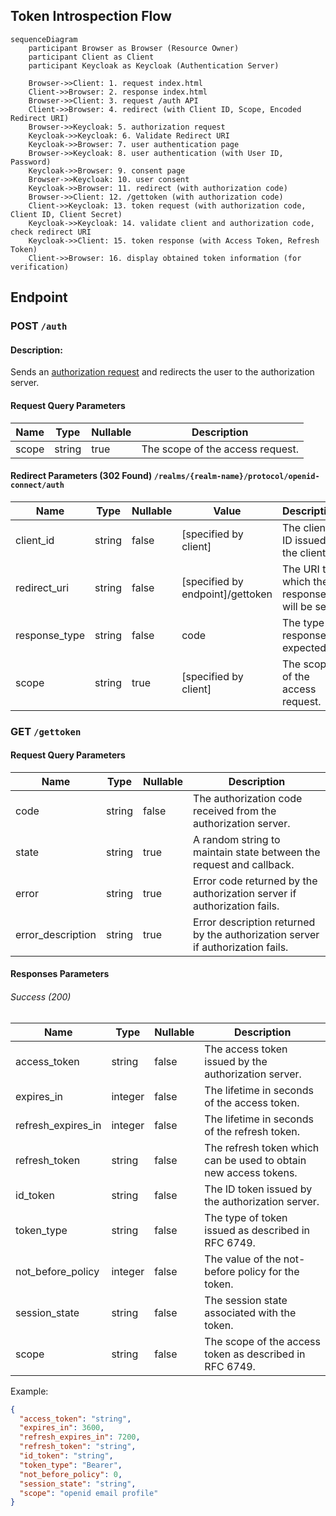 ## Token Introspection Flow

```mermaid
sequenceDiagram
    participant Browser as Browser (Resource Owner)
    participant Client as Client
    participant Keycloak as Keycloak (Authentication Server)

    Browser->>Client: 1. request index.html
    Client->>Browser: 2. response index.html
    Browser->>Client: 3. request /auth API 
    Client->>Browser: 4. redirect (with Client ID, Scope, Encoded Redirect URI)
    Browser->>Keycloak: 5. authorization request
    Keycloak->>Keycloak: 6. Validate Redirect URI
    Keycloak->>Browser: 7. user authentication page
    Browser->>Keycloak: 8. user authentication (with User ID, Password)
    Keycloak->>Browser: 9. consent page
    Browser->>Keycloak: 10. user consent
    Keycloak->>Browser: 11. redirect (with authorization code)
    Browser->>Client: 12. /gettoken (with authorization code)
    Client->>Keycloak: 13. token request (with authorization code, Client ID, Client Secret)
    Keycloak->>Keycloak: 14. validate client and authorization code, check redirect URI
    Keycloak->>Client: 15. token response (with Access Token, Refresh Token)
    Client->>Browser: 16. display obtained token information (for verification)
```

## Endpoint

### POST `/auth` 

#### Description:
Sends an [authorization request](https://www.keycloak.org/docs/22.0.1/securing_apps/#authorization-endpoint) and redirects the user to the authorization server.

#### Request Query Parameters

| Name  | Type   | Nullable | Description                        |
|-------|--------|----------|------------------------------------|
| scope | string | true     | The scope of the access request.   |

#### Redirect Parameters (302 Found) `/realms/{realm-name}/protocol/openid-connect/auth`

| Name         | Type   | Nullable | Value                          | Description                                  |
|--------------|--------|----------|--------------------------------|----------------------------------------------|
| client_id    | string | false    | [specified by client]           | The client ID issued to the client.          |
| redirect_uri | string | false    | [specified by endpoint]/gettoken        | The URI to which the response will be sent.  |
| response_type| string | false    | code                           | The type of response expected.               |
| scope        | string | true     | [specified by client]          | The scope of the access request.             |

### GET `/gettoken` 

#### Request Query Parameters

| Name              | Type   | Nullable | Description                                                  |
|-------------------|--------|----------|--------------------------------------------------------------|
| code              | string | false    | The authorization code received from the authorization server. |
| state             | string | true     | A random string to maintain state between the request and callback. |
| error             | string | true     | Error code returned by the authorization server if authorization fails. |
| error_description | string | true     | Error description returned by the authorization server if authorization fails. |


#### Responses Parameters

###### Success (200)

| Name               | Type    | Nullable | Description                                                |
|--------------------|---------|----------|------------------------------------------------------------|
| access_token       | string  | false    | The access token issued by the authorization server.        |
| expires_in         | integer | false    | The lifetime in seconds of the access token.                |
| refresh_expires_in | integer | false    | The lifetime in seconds of the refresh token.               |
| refresh_token      | string  | false    | The refresh token which can be used to obtain new access tokens. |
| id_token           | string  | false    | The ID token issued by the authorization server.            |
| token_type         | string  | false    | The type of token issued as described in RFC 6749.         |
| not_before_policy  | integer | false    | The value of the not-before policy for the token.           |
| session_state      | string  | false    | The session state associated with the token.                |
| scope              | string  | false    | The scope of the access token as described in RFC 6749.     |

Example:
```json
{
  "access_token": "string",
  "expires_in": 3600,
  "refresh_expires_in": 7200,
  "refresh_token": "string",
  "id_token": "string",
  "token_type": "Bearer",
  "not_before_policy": 0,
  "session_state": "string",
  "scope": "openid email profile"
}
